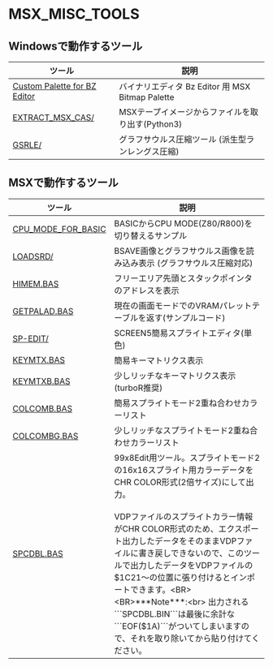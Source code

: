 # MSX_MISC_TOOLS

## Windowsで動作するツール

|ツール|説明|
|---|---|
| [Custom Palette for BZ Editor](Custom%20Palette%20for%20BZ%20Editor)|バイナリエディタ Bz Editor 用 MSX Bitmap Palette|
| [EXTRACT_MSX_CAS/  ](EXTRACT_MSX_CAS   ) |MSXテープイメージからファイルを取り出す(Python3)
| [GSRLE/            ](GSRLE             ) |グラフサウルス圧縮ツール (派生型ランレングス圧縮) 

## MSXで動作するツール

|ツール|説明|
|---|---|
| [CPU_MODE_FOR_BASIC](CPU_MODE_FOR_BASIC) |BASICからCPU MODE(Z80/R800)を切り替えるサンプル
| [LOADSRD/          ](LOADSRD           ) |BSAVE画像とグラフサウルス画像を読み込み表示 (グラフサウルス圧縮対応) 
| [HIMEM.BAS         ](HIMEM.BAS         ) |フリーエリア先頭とスタックポインタのアドレスを表示
| [GETPALAD.BAS      ](GETPALAD.BAS      ) |現在の画面モードでのVRAMパレットテーブルを返す(サンプルコード)
| [SP-EDIT/          ](SP-EDIT           ) |SCREEN5簡易スプライトエディタ(単色)
| [KEYMTX.BAS        ](KEYMTX.BAS        ) |簡易キーマトリクス表示
| [KEYMTXB.BAS       ](KEYMTXB.BAS       ) |少しリッチなキーマトリクス表示(turboR推奨)
| [COLCOMB.BAS       ](COLCOMB.BAS       ) |簡易スプライトモード2重ね合わせカラーリスト
| [COLCOMBG.BAS      ](COLCOMBG.BAS      ) |少しリッチなスプライトモード2重ね合わせカラーリスト
| [SPCDBL.BAS        ](SPCDBL.BAS        ) |99x8Edit用ツール。スプライトモード2の16x16スプライト用カラーデータをCHR COLOR形式(2倍サイズ)にして出力。<BR><BR>VDPファイルのスプライトカラー情報がCHR COLOR形式のため、エクスポート出力したデータをそのままVDPファイルに書き戻しできないので、このツールで出力したデータをVDPファイルの$1C21～の位置に張り付けるとインポートできます。<BR><BR>***Note***:<br> 出力される```SPCDBL.BIN```は最後に余計な```EOF($1A)```がついてしまいますので、それを取り除いてから貼り付けてください。

